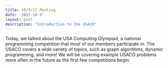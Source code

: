 ```yaml
---
title: 10/9/17 Meeting
date: '2017-10-9'
layout: post
description: "Introduction to the USACO"
---
```


Today, we talked about the USA Computing Olympiad, a national programming competition that most of our members participate in. The USACO covers a wide variety of topics, such as graph algorithms, dynamic programming, and more! We will be covering example USACO problems more often in the future as the first few competitions begin.